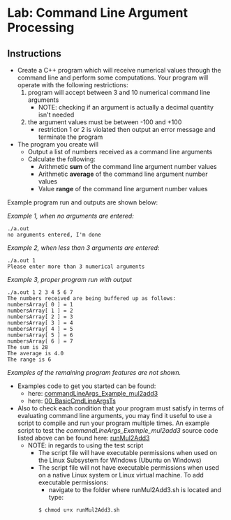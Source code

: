 # Lab: Command Line Argument Processing
## Instructions
* Create a C++ program which will receive numerical values through the command line and perform some computations.  Your program will operate with the following restrictions:
    1. program will accept between 3 and 10 numerical command line arguments
        * NOTE:  checking if an argument is actually a decimal quantity isn't needed
    2. the argument values must be between -100 and +100
        * restriction 1 or 2 is violated then output an error message and terminate the program
* The program you create will
    * Output a list of numbers received as a command line arguments
    * Calculate the following:
        * Arithmetic **sum** of the command line argument number values
        * Arithmetic **average** of the command line argument number values
        * Value **range** of the command line argument number values

Example program run and outputs are shown below:

_Example 1, when no arguments are entered:_
```
./a.out
no arguments entered, I'm done
```
_Example 2, when less than 3 arguments are entered:_
```
./a.out 1
Please enter more than 3 numerical arguments
```
_Example 3, proper program run with output_
```
./a.out 1 2 3 4 5 6 7
The numbers received are being buffered up as follows:
numbersArray[ 0 ] = 1
numbersArray[ 1 ] = 2
numbersArray[ 2 ] = 3
numbersArray[ 3 ] = 4
numbersArray[ 4 ] = 5
numbersArray[ 5 ] = 6
numbersArray[ 6 ] = 7
The sum is 28
The average is 4.0
The range is 6
```
_Examples of the remaining program features are not shown._
* Examples code to get you started can be found:
    * here: [commandLineArgs_Example_mul2add3](commandLineArgs_Example_mul2add3.cpp)
    * here: [00_BasicCmdLineArgsTs](00_BasicCmdLineArgsTst.cpp)
* Also to check each condition that your program must satisfy in terms of evaluating command line arguments, you may find it useful to use a script to compile and run your program multiple times.  An example script to test the *commandLineArgs_Example_mul2add3* source code listed above can be found here: [runMul2Add3](runMul2Add3.sh)
    * NOTE: in regards to using the test script
        * The script file will have executable permissions when used on the Linux Subsystem for WIndows (Ubuntu on Windows)
        * The script file will not have executable permissions when used on a native Linux system or Linux virtual machine.  To add executable permissions:
            * navigate to the folder where runMul2Add3.sh is located and type:
            ```
            $ chmod u+x runMul2Add3.sh
